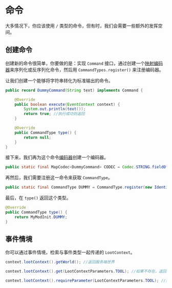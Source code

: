 # 命令

大多情况下，你应该使用 `/` 类型的命令，但有时，我们会需要一些额外的发挥空间。

## 创建命令

创建新的命令很简单，你要做的是：实现 `Command` 接口，通过创建一个[映射编码器](https://forge.gemwire.uk/wiki/Codecs)来序列化或反序列化命令，然后用 `CommandTypes.register()` 来注册编码器。

让我们创建一个能够将字符串转化为标准输出的命令。

```java
public record DummyCommand(String text) implements Command {

    @Override
    public boolean execute(EventContext context) {
        System.out.println(text());
        return true; //执行成功则返回
    }

    @Override
    public CommandType type() {
        return null;
    }
}
```

接下来，我们再为这个命令[编码器](https://forge.gemwire.uk/wiki/Codecs)创建一个编码器。

```java
public static final MapCodec<DummyCommand> CODEC = Codec.STRING.fieldOf("text").xmap(DummyCommand::new, DummyCommand::text);
```

再然后，我们需要注册这一命令来获取 `CommandType`。

```java
public static final CommandType DUMMY = CommandType.register(new Identifier("modid", "print"), DummyCommand.CODEC);
```

最后，在 `type()` 返回这个类型。

```java
@Override
public CommandType type() {
    return MyModInit.DUMMY;
}
```

## 事件情境

你可以通过事件情境，检索与事件类型一起传递的 `LootContext`。

```java
context.lootContext().getWorld(); //返回服务端世界

context.lootContext().get(LootContextParameters.TOOL); //如果不存在，返回形式参数或空值。

context.lootContext().requireParameter(LootContextParameters.TOOL); //如果不存在，返回形式参数或抛出异常。
```
